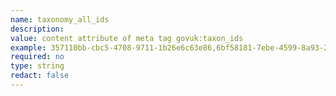 ```yaml
---
name: taxonomy_all_ids
description:
value: content attribute of meta tag govuk:taxon_ids
example: 357110bb-cbc5-4708-9711-1b26e6c63e86,6bf58181-7ebe-4599-8a93-281f9b7af810
required: no
type: string
redact: false
---
```

